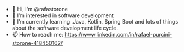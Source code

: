- 👋 Hi, I’m @rafastorone
- 👀 I’m interested in software development
- 🌱 I’m currently learning .Java, Kotlin, Spring Boot and lots of things about the software development life cycle. 
- 📫 How to reach me: 
    https://www.linkedin.com/in/rafael-purcini-storone-418450162/

<!---
rafastorone/rafastorone is a ✨ special ✨ repository because its `README.md` (this file) appears on your GitHub profile.
You can click the Preview link to take a look at your changes.
--->

